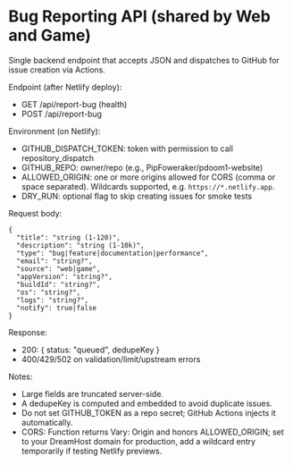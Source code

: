 # Bug Reporting API (shared by Web and Game)

Single backend endpoint that accepts JSON and dispatches to GitHub for issue creation via Actions.

Endpoint (after Netlify deploy):
- GET /api/report-bug (health)
- POST /api/report-bug

Environment (on Netlify):
- GITHUB_DISPATCH_TOKEN: token with permission to call repository_dispatch
- GITHUB_REPO: owner/repo (e.g., PipFoweraker/pdoom1-website)
- ALLOWED_ORIGIN: one or more origins allowed for CORS (comma or space separated). Wildcards supported, e.g. `https://*.netlify.app`.
- DRY_RUN: optional flag to skip creating issues for smoke tests

Request body:
```
{
  "title": "string (1-120)",
  "description": "string (1-10k)",
  "type": "bug|feature|documentation|performance",
  "email": "string?",
  "source": "web|game",
  "appVersion": "string?",
  "buildId": "string?",
  "os": "string?",
  "logs": "string?",
  "notify": true|false
}
```

Response:
- 200: { status: "queued", dedupeKey }
- 400/429/502 on validation/limit/upstream errors

Notes:
- Large fields are truncated server-side.
- A dedupeKey is computed and embedded to avoid duplicate issues.
- Do not set GITHUB_TOKEN as a repo secret; GitHub Actions injects it automatically.
 - CORS: Function returns Vary: Origin and honors ALLOWED_ORIGIN; set to your DreamHost domain for production, add a wildcard entry temporarily if testing Netlify previews.
